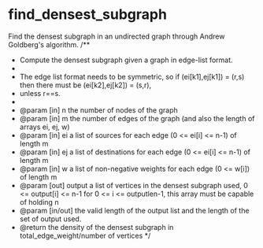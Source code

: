 # find_densest_subgraph
Find the densest subgraph in an undirected graph through Andrew Goldberg's algorithm.
/**
 * Compute the densest subgraph given a graph in edge-list format.
 *
 * The edge list format needs to be symmetric, so if (ei[k1],ej[k1]) = (r,s) then there must be (ei[k2],ej[k2]) = (s,r),
 * unless r==s.
 * 
 * @param [in] n the number of nodes of the graph
 * @param [in] m the number of edges of the graph (and also the length of arrays ei, ej, w)
 * @param [in] ei a list of sources for each edge (0 <= ei[i] <= n-1) of length m
 * @param [in] ej a list of destinations for each edge (0 <= ei[i] <= n-1) of length m
 * @param [in] w a list of non-negative weights for each edge (0 <= w[i]) of length m
 * @param [out] output a list of vertices in the densest subgraph used, 0 <= output[i] <= n-1 for 0 <= i <= outputlen-1, this array must be capable of holding n
 * @param [in/out] the valid length of the output list and the length of the set of output used. 
 * @return the density of the densest subgraph in total_edge_weight/number of vertices
 */
